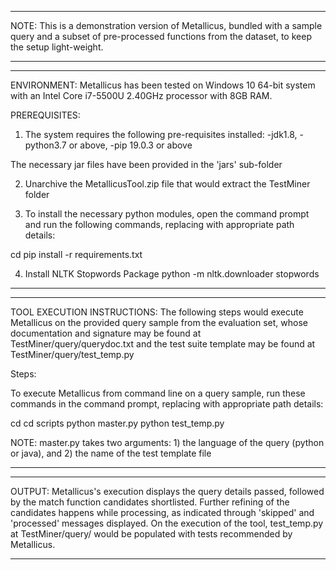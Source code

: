************************************
NOTE: This is a demonstration version of Metallicus, bundled with a sample query and a subset of pre-processed functions
from the dataset, to keep the setup light-weight.
************************************

************************************
ENVIRONMENT:
Metallicus has been tested on Windows 10 64-bit system with an Intel Core i7-5500U 2.40GHz processor with 8GB RAM. 

PREREQUISITES:
1) The system requires the following pre-requisites installed:
-jdk1.8, 
-python3.7 or above, 
-pip 19.0.3 or above


The necessary jar files have been provided in the 'jars' sub-folder

2) Unarchive the MetallicusTool.zip file that would extract the TestMiner folder

3) To install the necessary python modules, open the command prompt and run the following commands, replacing with appropriate path details:

cd <path to TestMiner folder>
pip install -r requirements.txt

4) Install NLTK Stopwords Package
python -m nltk.downloader stopwords
************************************

************************************
TOOL EXECUTION INSTRUCTIONS:
The following steps would execute Metallicus on the provided query sample from the evaluation set, whose documentation and signature
may be found at TestMiner/query/querydoc.txt and the test suite template may be found at TestMiner/query/test_temp.py

Steps:

To execute Metallicus from command line on a query sample, run these commands in the command prompt, replacing with appropriate path details:

cd <path to TestMiner folder>
cd scripts
python master.py python test_temp.py


NOTE: master.py takes two arguments: 1) the language of the query (python or java), and 2) the name of the test template file
************************************

************************************
OUTPUT:
Metallicus's execution displays the query details passed, followed by the match function candidates shortlisted. 
Further refining of the candidates happens while processing, as indicated through 'skipped' and 'processed' 
messages displayed. On the execution of the tool, test_temp.py at TestMiner/query/ would be populated with tests recommended by Metallicus.
************************************

